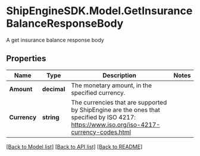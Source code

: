 # ShipEngineSDK.Model.GetInsuranceBalanceResponseBody
A get insurance balance response body

## Properties

Name | Type | Description | Notes
------------ | ------------- | ------------- | -------------
**Amount** | **decimal** | The monetary amount, in the specified currency. | 
**Currency** | **string** | The currencies that are supported by ShipEngine are the ones that specified by ISO 4217: https://www.iso.org/iso-4217-currency-codes.html  | 

[[Back to Model list]](../../README.md#documentation-for-models) [[Back to API list]](../../README.md#documentation-for-api-endpoints) [[Back to README]](../../README.md)

